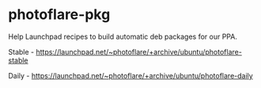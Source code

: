 # photoflare-pkg
Help Launchpad recipes to build automatic deb packages for our PPA.

Stable - https://launchpad.net/~photoflare/+archive/ubuntu/photoflare-stable

Daily - https://launchpad.net/~photoflare/+archive/ubuntu/photoflare-daily
